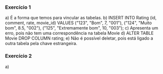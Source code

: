 ### Exercício 1
a) É a forma que temos para vincular as tabelas.
b) INSERT INTO Rating (id, comment, rate, movie_id)
VALUES 
("123", "Bom", 7, "001"),
("124", "Muito bom", 8.5, "002"),
("125", "Extremamente bom", 10, "003");
c) Apresenta um erro, pois não tem uma correspondência na tabela Movie
d) ALTER TABLE Movie DROP COLUMN rating;
e) Não é possível deletar, pois está ligado a outra tabela pela chave estrangeira.

### Exercício 2
a)